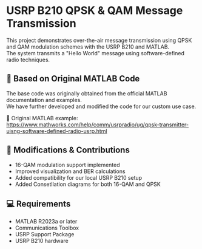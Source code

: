 # USRP B210 QPSK & QAM Message Transmission

This project demonstrates over-the-air message transmission using QPSK and QAM modulation schemes with the USRP B210 and MATLAB.  
The system transmits a "Hello World" message using software-defined radio techniques.

## 🧩 Based on Original MATLAB Code

The base code was originally obtained from the official MATLAB documentation and examples.  
We have further developed and modified the code for our custom use case.

🔗 Original MATLAB example:  
https://www.mathworks.com/help/comm/usrpradio/ug/qpsk-transmitter-uisng-software-defined-radio-usrp.html

## 📌 Modifications & Contributions
- 16-QAM modulation support implemented
- Improved visualization and BER calculations
- Added compatibility for our local USRP B210 setup
- Added Consetllation diagrams for both 16-QAM and QPSK

## 💻 Requirements

- MATLAB R2023a or later
- Communications Toolbox
- USRP Support Package
- USRP B210 hardware



